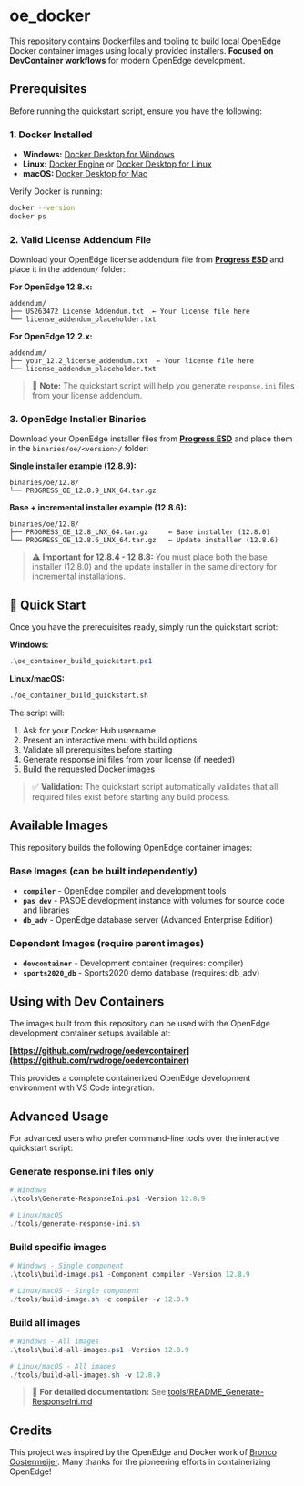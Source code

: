 # oe_docker

This repository contains Dockerfiles and tooling to build local OpenEdge Docker container images using locally provided installers. **Focused on DevContainer workflows** for modern OpenEdge development.

## Prerequisites

Before running the quickstart script, ensure you have the following:

### 1. **Docker Installed**
- **Windows:** [Docker Desktop for Windows](https://docs.docker.com/desktop/install/windows-install/)
- **Linux:** [Docker Engine](https://docs.docker.com/engine/install/) or [Docker Desktop for Linux](https://docs.docker.com/desktop/install/linux-install/)
- **macOS:** [Docker Desktop for Mac](https://docs.docker.com/desktop/install/mac-install/)

Verify Docker is running:
```bash
docker --version
docker ps
```

### 2. **Valid License Addendum File**
Download your OpenEdge license addendum file from **[Progress ESD](https://downloads.progress.com)** and place it in the `addendum/` folder:

**For OpenEdge 12.8.x:**
```
addendum/
├── US263472 License Addendum.txt  ← Your license file here
└── license_addendum_placeholder.txt
```

**For OpenEdge 12.2.x:**
```
addendum/
├── your_12.2_license_addendum.txt  ← Your license file here
└── license_addendum_placeholder.txt
```

> 📝 **Note:** The quickstart script will help you generate `response.ini` files from your license addendum.

### 3. **OpenEdge Installer Binaries**
Download your OpenEdge installer files from **[Progress ESD](https://downloads.progress.com)** and place them in the `binaries/oe/<version>/` folder:

**Single installer example (12.8.9):**
```
binaries/oe/12.8/
└── PROGRESS_OE_12.8.9_LNX_64.tar.gz
```

**Base + incremental installer example (12.8.6):**
```
binaries/oe/12.8/
├── PROGRESS_OE_12.8_LNX_64.tar.gz     ← Base installer (12.8.0)
└── PROGRESS_OE_12.8.6_LNX_64.tar.gz   ← Update installer (12.8.6)
```

> ⚠️ **Important for 12.8.4 - 12.8.8:** You must place both the base installer (12.8.0) and the update installer in the same directory for incremental installations.

## 🚀 Quick Start

Once you have the prerequisites ready, simply run the quickstart script:

**Windows:**
```powershell
.\oe_container_build_quickstart.ps1
```

**Linux/macOS:**
```bash
./oe_container_build_quickstart.sh
```

The script will:
1. Ask for your Docker Hub username
2. Present an interactive menu with build options
3. Validate all prerequisites before starting
4. Generate response.ini files from your license (if needed)
5. Build the requested Docker images

> ✅ **Validation:** The quickstart script automatically validates that all required files exist before starting any build process.

## Available Images

This repository builds the following OpenEdge container images:

### Base Images (can be built independently)
- **`compiler`** - OpenEdge compiler and development tools
- **`pas_dev`** - PASOE development instance with volumes for source code and libraries
- **`db_adv`** - OpenEdge database server (Advanced Enterprise Edition)

### Dependent Images (require parent images)
- **`devcontainer`** - Development container (requires: compiler)
- **`sports2020_db`** - Sports2020 demo database (requires: db_adv)

## Using with Dev Containers

The images built from this repository can be used with the OpenEdge development container setups available at:

**[https://github.com/rwdroge/oedevcontainer](https://github.com/rwdroge/oedevcontainer)**

This provides a complete containerized OpenEdge development environment with VS Code integration.

## Advanced Usage

For advanced users who prefer command-line tools over the interactive quickstart script:

### Generate response.ini files only
```powershell
# Windows
.\tools\Generate-ResponseIni.ps1 -Version 12.8.9

# Linux/macOS  
./tools/generate-response-ini.sh
```

### Build specific images
```powershell
# Windows - Single component
.\tools\build-image.ps1 -Component compiler -Version 12.8.9

# Linux/macOS - Single component
./tools/build-image.sh -c compiler -v 12.8.9
```

### Build all images
```powershell
# Windows - All images
.\tools\build-all-images.ps1 -Version 12.8.9

# Linux/macOS - All images  
./tools/build-all-images.sh -v 12.8.9
```

> 📖 **For detailed documentation:** See [tools/README_Generate-ResponseIni.md](tools/README_Generate-ResponseIni.md)

## Credits

This project was inspired by the OpenEdge and Docker work of [Bronco Oostermeijer](https://github.com/bfv). Many thanks for the pioneering efforts in containerizing OpenEdge!
